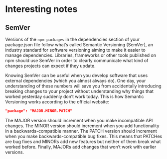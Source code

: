 # Interesting notes

## SemVer
Versions of the <code>npm packages</code> in the dependencies section of your package.json file follow what’s called Semantic Versioning (SemVer), an industry standard for software versioning aiming to make it easier to manage dependencies. Libraries, frameworks or other tools published on npm should use SemVer in order to clearly communicate what kind of changes projects can expect if they update.

Knowing SemVer can be useful when you develop software that uses external dependencies (which you almost always do). One day, your understanding of these numbers will save you from accidentally introducing breaking changes to your project without understanding why things that worked yesterday suddenly don’t work today. This is how Semantic Versioning works according to the official website:

```json
"package": "MAJOR.MINOR.PATCH"
```

The MAJOR version should increment when you make incompatible API changes. The MINOR version should increment when you add functionality in a backwards-compatible manner. The PATCH version should increment when you make backwards-compatible bug fixes. This means that PATCHes are bug fixes and MINORs add new features but neither of them break what worked before. Finally, MAJORs add changes that won’t work with earlier versions.
